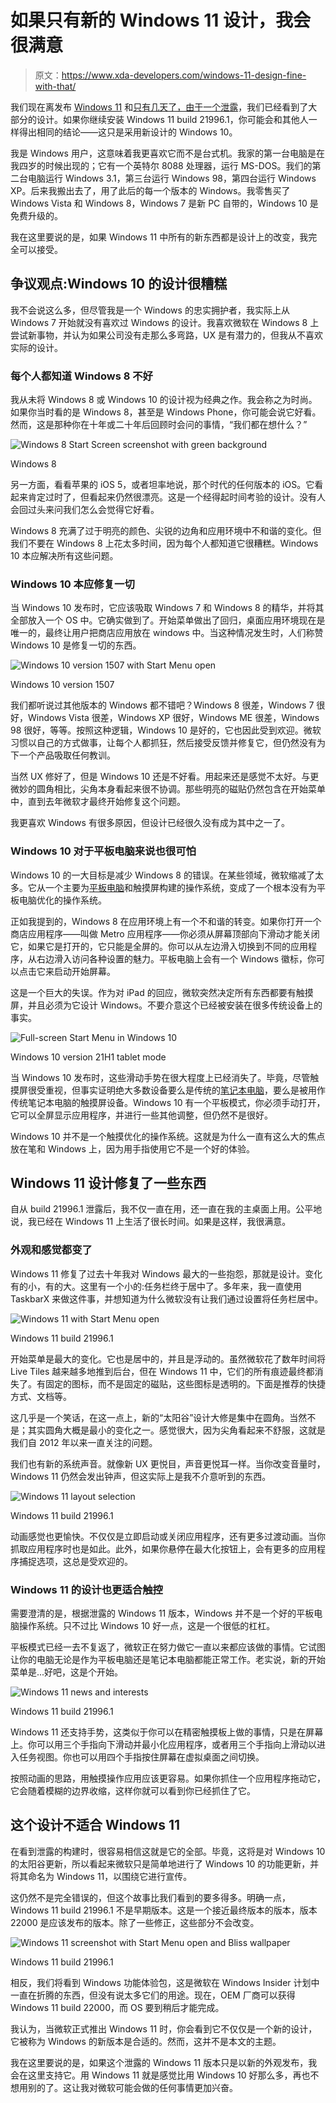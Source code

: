 # 如果只有新的 Windows 11 设计，我会很满意

> 原文：<https://www.xda-developers.com/windows-11-design-fine-with-that/>

我们现在离发布 [Windows 11](https://www.xda-developers.com/windows-11/) 和[只有几天了，由于一个泄露](https://www.xda-developers.com/hands-on-windows-11/)，我们已经看到了大部分的设计。如果你继续安装 Windows 11 build 21996.1，你可能会和其他人一样得出相同的结论——这只是采用新设计的 Windows 10。

我是 Windows 用户，这意味着我更喜欢它而不是台式机。我家的第一台电脑是在我四岁的时候出现的；它有一个英特尔 8088 处理器，运行 MS-DOS。我们的第二台电脑运行 Windows 3.1，第三台运行 Windows 98，第四台运行 Windows XP。后来我搬出去了，用了此后的每一个版本的 Windows。我零售买了 Windows Vista 和 Windows 8，Windows 7 是新 PC 自带的，Windows 10 是免费升级的。

我在这里要说的是，如果 Windows 11 中所有的新东西都是设计上的改变，我完全可以接受。

## 争议观点:Windows 10 的设计很糟糕

我不会说这么多，但尽管我是一个 Windows 的忠实拥护者，我实际上从 Windows 7 开始就没有喜欢过 Windows 的设计。我喜欢微软在 Windows 8 上尝试新事物，并认为如果公司没有走那么多弯路，UX 是有潜力的，但我从不喜欢实际的设计。

### 每个人都知道 Windows 8 不好

我从未将 Windows 8 或 Windows 10 的设计视为经典之作。我会称之为时尚。如果你当时看的是 Windows 8，甚至是 Windows Phone，你可能会说它好看。然而，这是那种你在十年或二十年后回顾时会问的事情，“我们都在想什么？”

 <picture>![Windows 8 Start Screen screenshot with green background](img/5c9c340a58dce109fa2d33d7f0920a52.png)</picture> 

Windows 8

另一方面，看看苹果的 iOS 5，或者坦率地说，那个时代的任何版本的 iOS。它看起来肯定过时了，但看起来仍然很漂亮。这是一个经得起时间考验的设计。没有人会回过头来问我们怎么会觉得它好看。

Windows 8 充满了过于明亮的颜色、尖锐的边角和应用环境中不和谐的变化。但我们不要在 Windows 8 上花太多时间，因为每个人都知道它很糟糕。Windows 10 本应解决所有这些问题。

### Windows 10 本应修复一切

当 Windows 10 发布时，它应该吸取 Windows 7 和 Windows 8 的精华，并将其全部放入一个 OS 中。它确实做到了。开始菜单做出了回归，桌面应用环境现在是唯一的，最终让用户把商店应用放在 windows 中。当这种情况发生时，人们称赞 Windows 10 是修复一切的东西。

 <picture>![Windows 10 version 1507 with Start Menu open](img/49787784e9503de75e585aac43707c0b.png)</picture> 

Windows 10 version 1507

我们都听说过其他版本的 Windows 都不错吧？Windows 8 很差，Windows 7 很好，Windows Vista 很差，Windows XP 很好，Windows ME 很差，Windows 98 很好，等等。按照这种逻辑，Windows 10 是好的，它也因此受到欢迎。微软习惯以自己的方式做事，让每个人都抓狂，然后接受反馈并修复它，但仍然没有为下一个产品吸取任何教训。

当然 UX 修好了，但是 Windows 10 还是不好看。用起来还是感觉不太好。与更微妙的圆角相比，尖角本身看起来很不协调。那些明亮的磁贴仍然包含在开始菜单中，直到去年微软才最终开始修复这个问题。

我更喜欢 Windows 有很多原因，但设计已经很久没有成为其中之一了。

### Windows 10 对于平板电脑来说也很可怕

Windows 10 的一大目标是减少 Windows 8 的错误。在某些领域，微软缩减了太多。它从一个主要为[平板电脑](https://www.xda-developers.com/best-windows-tablets)和触摸屏构建的操作系统，变成了一个根本没有为平板电脑优化的操作系统。

正如我提到的，Windows 8 在应用环境上有一个不和谐的转变。如果你打开一个商店应用程序——叫做 Metro 应用程序——你必须从屏幕顶部向下滑动才能关闭它，如果它是打开的，它只能是全屏的。你可以从左边滑入切换到不同的应用程序，从右边滑入访问各种设置的魅力。平板电脑上会有一个 Windows 徽标，你可以点击它来启动开始屏幕。

这是一个巨大的失误。作为对 iPad 的回应，微软突然决定所有东西都要有触摸屏，并且必须为它设计 Windows。不要介意这个已经被安装在很多传统设备上的事实。

 <picture>![Full-screen Start Menu in Windows 10](img/a5aaac9e3017b87b8e41244f5815063c.png)</picture> 

Windows 10 version 21H1 tablet mode

当 Windows 10 发布时，这些滑动手势在很大程度上已经消失了。毕竟，尽管触摸屏很受重视，但事实证明绝大多数设备要么是传统的[笔记本电脑](https://www.xda-developers.com/best-laptops/)，要么是被用作传统笔记本电脑的触摸屏设备。Windows 10 有一个平板模式，你必须手动打开，它可以全屏显示应用程序，并进行一些其他调整，但仍然不是很好。

Windows 10 并不是一个触摸优化的操作系统。这就是为什么一直有这么大的焦点放在笔和 Windows 上，因为用手指使用它不是一个好的体验。

## Windows 11 设计修复了一些东西

自从 build 21996.1 泄露后，我不仅一直在用，还一直在我的主桌面上用。公平地说，我已经在 Windows 11 上生活了很长时间。如果是这样，我很满意。

### 外观和感觉都变了

Windows 11 修复了过去十年我对 Windows 最大的一些抱怨，那就是设计。变化有的小，有的大。这里有一个小的:任务栏终于居中了。多年来，我一直使用 TaskbarX 来做这件事，并想知道为什么微软没有让我们通过设置将任务栏居中。

 <picture>![Windows 11 with Start Menu open](img/2cd22bda2a575f3f62c4769a5a75e002.png)</picture> 

Windows 11 build 21996.1

开始菜单是最大的变化。它也是居中的，并且是浮动的。虽然微软花了数年时间将 Live Tiles 越来越多地推到后台，但在 Windows 11 中，它们的所有痕迹最终都消失了。有固定的图标，而不是固定的磁贴，这些图标是透明的。下面是推荐的快捷方式、文档等。

这几乎是一个笑话，在这一点上，新的“太阳谷”设计大修是集中在圆角。当然不是；其实圆角大概是最小的变化之一。感觉很大，因为尖角看起来不舒服，这就是我们自 2012 年以来一直关注的问题。

我们也有新的系统声音。就像新 UX 更悦目，声音更悦耳一样。当你改变音量时，Windows 11 仍然会发出钟声，但这实际上是我不介意听到的东西。

 <picture>![Windows 11 layout selection](img/9ef230990910fc28fb862b32521e0453.png)</picture> 

Windows 11 build 21996.1

动画感觉也更愉快。不仅仅是立即启动或关闭应用程序，还有更多过渡动画。当你抓取应用程序时也是如此。此外，如果你悬停在最大化按钮上，会有更多的应用程序捕捉选项，这总是受欢迎的。

### Windows 11 的设计也更适合触控

需要澄清的是，根据泄露的 Windows 11 版本，Windows 并不是一个好的平板电脑操作系统。只不过比 Windows 10 好一点，这是一个很低的杠杠。

平板模式已经一去不复返了，微软正在努力做它一直以来都应该做的事情。它试图让你的电脑无论是作为平板电脑还是笔记本电脑都能正常工作。老实说，新的开始菜单是...好吧，这是个开始。

 <picture>![Windows 11 news and interests](img/18cf3ba63bb5c8bde6a91b8cdceebd59.png)</picture> 

Windows 11 build 21996.1

Windows 11 还支持手势，这类似于你可以在精密触摸板上做的事情，只是在屏幕上。你可以用三个手指向下滑动并最小化应用程序，或者用三个手指向上滑动以进入任务视图。你也可以用四个手指按住屏幕在虚拟桌面之间切换。

按照动画的思路，用触摸操作应用应该更容易。如果你抓住一个应用程序拖动它，它会随着模糊的边界收缩，这样你就可以看到你已经抓住了它。

## 这个设计不适合 Windows 11

在看到泄露的构建时，很容易相信这就是它的全部。毕竟，这将是对 Windows 10 的太阳谷更新，所以看起来微软只是简单地进行了 Windows 10 的功能更新，并将其命名为 Windows 11，以围绕它进行宣传。

这仍然不是完全错误的，但这个故事比我们看到的要多得多。明确一点，Windows 11 build 21996.1 不是早期版本。这是一个接近最终版本的版本，版本 22000 是应该发布的版本。除了一些修正，这些部分不会改变。

 <picture>![Windows 11 screenshot with Start Menu open and Bliss wallpaper](img/afd9e197f2b0fa41fecbe0d416526211.png)</picture> 

Windows 11 build 21996.1

相反，我们将看到 Windows 功能体验包，这是微软在 Windows Insider 计划中一直在折腾的东西，但没有说太多它们的用途。现在，OEM 厂商可以获得 Windows 11 build 22000，而 OS 要到稍后才能完成。

我认为，当微软正式推出 Windows 11 时，你会看到它不仅仅是一个新的设计，它被称为 Windows 的新版本是合适的。然而，这并不是本文的主题。

我在这里要说的是，如果这个泄露的 Windows 11 版本只是以新的外观发布，我会在这里支持它。用 Windows 11 就是感觉比用 Windows 10 好那么多，再也不想用别的了。这让我对微软可能会做的任何事情更加兴奋。